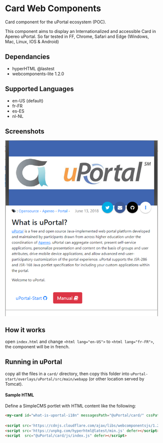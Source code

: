 # Card Web Components

Card component for the uPortal ecosystem (POC).

This component aims to display an Internationalized and accessible Card in Apereo uPortal.
So far tested in FF, Chrome, Safari and Edge (Windows, Mac, Linux, IOS & Android)

## Dependancies

 * hyperHTML @lastest
 * webcomponents-lite 1.2.0

## Supported Languages
 * en-US (default)
 * fr-FR
 * es-ES
 * nl-NL
 
## Screenshots

![Card webcomponent](/assets/cardwebcomponent.png "card in en-US")

## How it works

open `index.html` and change `<html lang="en-US">` to `<html lang="fr-FR">`, the component will be in french.

## Running in uPortal

copy all the files in a `card/` directory, then copy this folder into
`uPortal-start/overlays/uPortal/src/main/webapp` (or other location served by Tomcat).

#### Sample HTML

Define a SimpleCMS portlet with HTML content like the following:

```HTML
<my-card id="what-is-uportal-i18n" messagesPath="@uPortal/card/" cssPath="@uPortal/card/css"></my-card>      
      
<script src='https://cdnjs.cloudflare.com/ajax/libs/webcomponentsjs/1.2.0/webcomponents-lite.js' defer></script>
<script src='https://unpkg.com/hyperhtml@latest/min.js' defer></script>
<script  src="@uPortal/card/js/index.js" defer></script>
```
